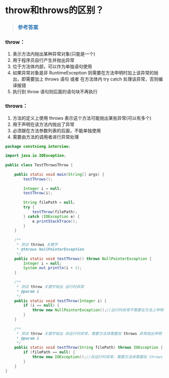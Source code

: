 # throw和throws的区别？

> ### <font color=#337AB7 > 参考答案</font> 

### throw：
1. 表示方法内抛出某种异常对象(只能是一个)
2. 用于程序员自行产生并抛出异常
3. 位于方法体内部，可以作为单独语句使用
4. 如果异常对象是非 RuntimeException 则需要在方法申明时加上该异常的抛出，即需要加上 throws 语句 或者 在方法体内 try catch 处理该异常，否则编译报错
5. 执行到 throw 语句则后面的语句块不再执行

### throws：
1. 方法的定义上使用 throws 表示这个方法可能抛出某些异常(可以有多个)
2. 用于声明在该方法内抛出了异常
3. 必须跟在方法参数列表的后面，不能单独使用
4. 需要由方法的调用者进行异常处理
```java
package constxiong.interview;
 
import java.io.IOException;
 
public class TestThrowsThrow {
 
    public static void main(String[] args) {
        testThrows();
        
        Integer i = null;
        testThrow(i);
        
        String filePath = null;
        try {
            testThrow(filePath);
        } catch (IOException e) {
            e.printStackTrace();
        }
    }
    
    /**
     * 测试 throws 关键字
     * @throws NullPointerException
     */
    public static void testThrows() throws NullPointerException {
        Integer i = null;
        System.out.println(i + 1);
    }
    
    /**
     * 测试 throw 关键字抛出 运行时异常
     * @param i
     */
    public static void testThrow(Integer i) {
        if (i == null) {
            throw new NullPointerException();//运行时异常不需要在方法上申明
        }
    }
    
    /**
     * 测试 throw 关键字抛出 非运行时异常，需要方法体需要加 throws 异常抛出申明
     * @param i
     */
    public static void testThrow(String filePath) throws IOException {
        if (filePath == null) {
            throw new IOException();//非运行时异常，需要方法体需要加 throws 异常抛出申明
        }
    }
}
 
```
